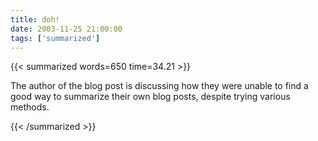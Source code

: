 ```yaml
---
title: doh!
date: 2003-11-25 21:00:00
tags: ['summarized']
---
```


{{< summarized words=650 time=34.21 >}}

The author of the blog post is discussing how they were unable to find a good way to summarize their own blog posts, despite trying various methods.

{{< /summarized >}}